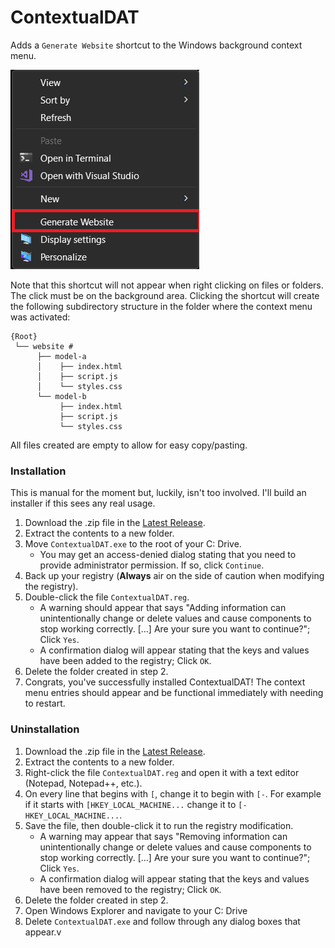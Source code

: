 # ContextualDAT
Adds a `Generate Website` shortcut to the Windows background context menu.

![Context Menu Showing Generate Website Shortcut](context-menu.png)

Note that this shortcut will not appear when right clicking on files or folders.  The click must be on the background area.  Clicking the shortcut will create the following subdirectory structure in the folder where the context menu was activated:

```
{Root}
 └── website #
      ├── model-a
      │    ├── index.html
      │    ├── script.js
      │    └── styles.css
      └── model-b
           ├── index.html
           ├── script.js
           └── styles.css
```
All files created are empty to allow for easy copy/pasting.

### Installation
This is manual for the moment but, luckily, isn't too involved.  I'll build an installer if this sees any real usage.

1) Download the .zip file in the [Latest Release](https://github.com/ChuckTerry/ContextualDAT/releases/latest).
2) Extract the contents to a new folder.
3) Move `ContextualDAT.exe` to the root of your C: Drive.
    - You may get an access-denied dialog stating that you need to provide administrator permission.  If so, click `Continue`.
4) Back up your registry (**Always** air on the side of caution when modifying the registry).
5) Double-click the file `ContextualDAT.reg`.
    - A warning should appear that says "Adding information can unintentionally change or delete values and cause components to stop working correctly. [...] Are your sure you want to continue?"; Click `Yes`.
    - A confirmation dialog will appear stating that the keys and values have been added to the registry;  Click `OK`.
6) Delete the folder created in step 2.
9) Congrats, you've successfully installed ContextualDAT!  The context menu entries should appear and be functional immediately with needing to restart.

### Uninstallation
1) Download the .zip file in the [Latest Release](https://github.com/ChuckTerry/ContextualDAT/releases/latest).
2) Extract the contents to a new folder.
3) Right-click the file `ContextualDAT.reg` and open it with a text editor (Notepad, Notepad++, etc.).
4) On every line that begins with `[`, change it to begin with `[-`.  For example if it starts with `[HKEY_LOCAL_MACHINE...` change it to `[-HKEY_LOCAL_MACHINE...`.
5) Save the file, then double-click it to run the registry modification.
    - A warning may appear that says "Removing information can unintentionally change or delete values and cause components to stop working correctly. [...] Are your sure you want to continue?"; Click `Yes`.
    - A confirmation dialog will appear stating that the keys and values have been removed to the registry;  Click `OK`.
6) Delete the folder created in step 2.
7) Open Windows Explorer and navigate to your C: Drive
8) Delete `ContextualDAT.exe` and follow through any dialog boxes that appear.v
